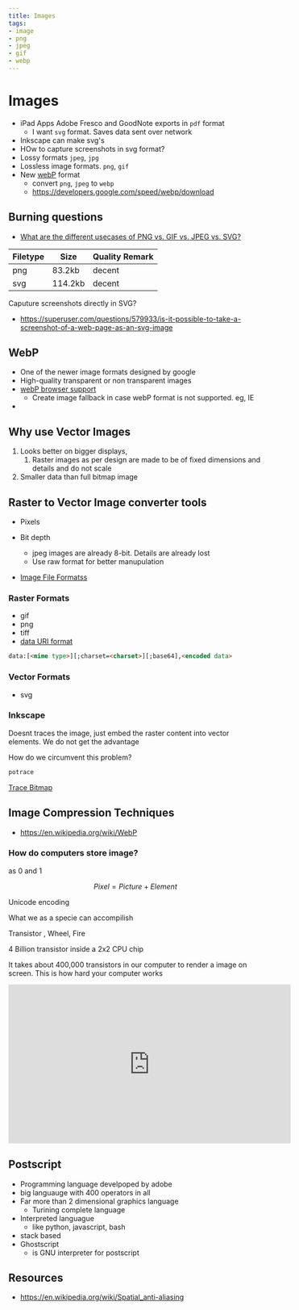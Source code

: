 ```yaml
---
title: Images
tags:
- image
- png
- jpeg
- gif
- webp
---
```


# Images

<TagLinks />

* iPad Apps Adobe Fresco and GoodNote exports in `pdf` format
  * I want `svg` format. Saves data sent over network
* Inkscape can make svg's
* HOw to capture screenshots in svg format?
* Lossy formats `jpeg`, `jpg`
* Lossless image formats. `png`, `gif`
* New [webP](https://developers.google.com/speed/webp/) format
  * convert `png`, `jpeg` to `webp`
  * https://developers.google.com/speed/webp/download

## Burning questions

* [What are the different usecases of PNG vs. GIF vs. JPEG vs. SVG?](https://stackoverflow.com/questions/2336522/what-are-the-different-usecases-of-png-vs-gif-vs-jpeg-vs-svg)

Filetype | Size | Quality Remark
---------|------|-----------------
png     | 83.2kb  | decent
svg     | 114.2kb | decent

Caputure screenshots directly in SVG?
* https://superuser.com/questions/579933/is-it-possible-to-take-a-screenshot-of-a-web-page-as-an-svg-image

## WebP

* One of the newer image formats designed by google
* High-quality transparent or non transparent images
* [webP browser support](https://caniuse.com/#feat=webp)
  * Create image fallback in case webP format is not supported. eg, IE
*

## Why use Vector Images

1. Looks better on bigger displays,
   1. Raster images as per design are made to be of fixed dimensions and details and do not scale
2. Smaller data than full bitmap image


## Raster to Vector Image converter tools

* Pixels
* Bit depth
  * jpeg images are already 8-bit. Details are already lost
  * Use raw format for better manupulation

* [Image File Formatss](https://en.wikipedia.org/wiki/Image_file_formats)

### Raster Formats

* gif
* png
* tiff
* [data URI format](https://css-tricks.com/data-uris/)

```html
data:[<mime type>][;charset=<charset>][;base64],<encoded data>
```

### Vector Formats

* svg



### Inkscape

Doesnt traces the image, just embed the raster content into vector elements.
We do not get the advantage

How do we circumvent this problem?

```sh
potrace
```

[Trace Bitmap](https://inkscape.org/doc/tutorials/tracing/tutorial-tracing.html)

## Image Compression Techniques

* https://en.wikipedia.org/wiki/WebP

### How do computers store image?

as $0$ and $1$

$$ Pixel = Picture + Element$$

Unicode encoding

What we as a specie can accompilish

Transistor , Wheel, Fire

4 Billion transistor inside a 2x2 CPU chip

It takes about 400,000 transistors in our computer to render a image on screen. This is how
hard your computer works

<iframe width="560" height="315" src="https://www.youtube.com/embed/EXZWHumclx0" frameborder="0" allow="accelerometer; autoplay; encrypted-media; gyroscope; picture-in-picture" allowfullscreen></iframe>

## Postscript

* Programming language develpoped by adobe
* big languauge with 400 operators in all
* Far more than 2 dimensional graphics language
  * Turining complete language
* Interpreted languague
  * like python, javascript, bash
* stack based
* Ghostscript
  * is GNU interpreter for postscript


## Resources

* https://en.wikipedia.org/wiki/Spatial_anti-aliasing

<Footer />
